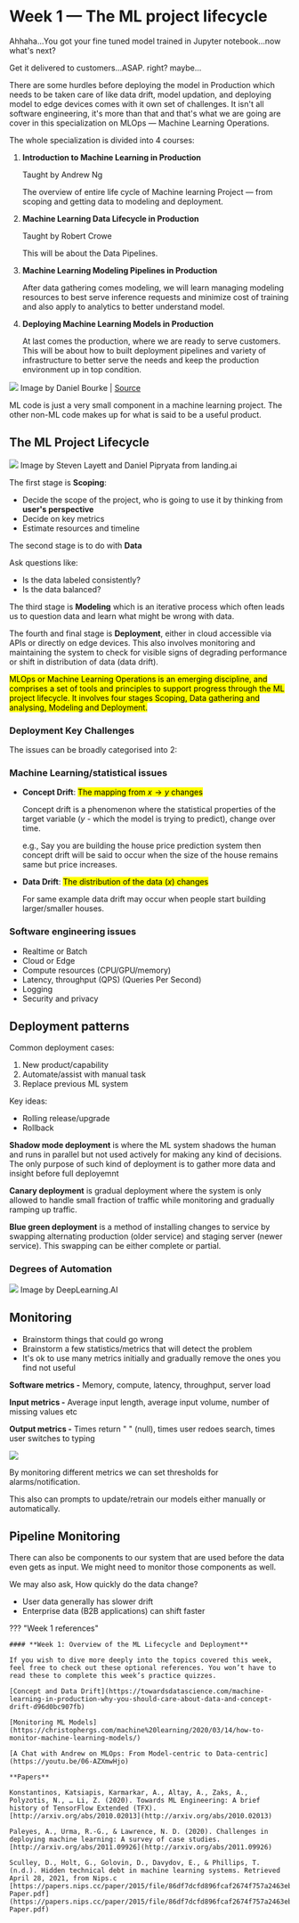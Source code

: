 # Week 1 — The ML project lifecycle

Ahhaha...You got your fine tuned model trained in Jupyter notebook...now what's next?

Get it delivered to customers...ASAP. right? maybe...

There are some hurdles before deploying the model in Production which needs to be taken care of like data drift, model updation, and deploying model to edge devices comes with it own set of challenges. It isn't all software engineering, it's more than that and that's what we are going are cover in this specialization on MLOps — Machine Learning Operations.

The whole specialization is divided into 4 courses:

1. **Introduction to Machine Learning in Production**

    Taught by Andrew Ng

    The overview of entire life cycle of Machine learning Project — from scoping and getting data to modeling and deployment.

2. **Machine Learning Data Lifecycle in Production**

    Taught by Robert Crowe

    This will be about the Data Pipelines.

3. **Machine Learning Modeling Pipelines in Production**

    After data gathering comes modeling, we will learn managing modeling resources to best serve inference requests and minimize cost of training and also apply to analytics to better understand model.

4. **Deploying Machine Learning Models in Production**

    At last comes the production, where we are ready to serve customers. This will be about how to built deployment pipelines and variety of infrastructure to better serve the needs and keep the production environment up in top condition.

![](/assets/images/ml/mle_for_production/intro_to_mle_for_production/mlops_infrastructure.png) 
Image by Daniel Bourke | [Source](https://www.mrdbourke.com/how-the-biggest-companies-in-the-world-design-machine-learning-systems/)

ML code is just a very small component in a machine learning project. The other non-ML code makes up for what is said to be a useful product.

## The ML Project Lifecycle
![](/assets/images/ml/mle_for_production/intro_to_mle_for_production/ml_project_lifecycle.png) 
Image by Steven Layett and Daniel Pipryata from landing.ai

The first stage is **Scoping**:

- Decide the scope of the project, who is going to use it  by thinking from **user's perspective**
- Decide on key metrics
- Estimate resources and timeline

The second stage is to do with **Data**

Ask questions like:

- Is the data labeled consistently?
- Is the data balanced?

The third stage is **Modeling** which is an iterative process which often leads us to question data and learn what might be wrong with data.

The fourth and final stage is **Deployment**, either in cloud accessible via APIs or directly on edge devices. This also involves monitoring and maintaining the system to check for visible signs of degrading performance or shift in distribution of data (data drift).

<mark class="y">MLOps or Machine Learning Operations is an emerging discipline, and comprises a set of tools and principles to support progress through the ML project lifecycle. It involves four stages Scoping, Data gathering and analysing, Modeling and Deployment.</mark>

### Deployment Key Challenges

The issues can be broadly categorised into 2:

### Machine Learning/statistical issues

- **Concept Drift**: <mark class="y">The mapping from $x\rightarrow y$ changes</mark>

    Concept drift is a phenomenon where the statistical properties of the target variable ($y$ - which the model is trying to predict), change over time.

    e.g., Say you are building the house price prediction system then concept drift will be said to  occur when the size of the house remains same but price increases.

- **Data Drift**: <mark class="y">The distribution of the data ($x$) changes</mark>

    For same example data drift may occur when people start building larger/smaller houses.

### Software engineering issues

- Realtime or Batch
- Cloud or Edge
- Compute resources (CPU/GPU/memory)
- Latency, throughput (QPS) (Queries Per Second)
- Logging
- Security and privacy

## Deployment patterns

Common deployment cases:

1. New product/capability
2. Automate/assist with manual task
3. Replace previous ML system

Key ideas:

- Rolling release/upgrade
- Rollback

**Shadow mode deployment** is where the ML system shadows the human and runs in parallel but not used actively for making any kind of decisions. The only purpose of such kind of deployment is to gather more data and insight before full deployemnt

**Canary deployment** is gradual deployment where the system is only allowed to handle small fraction of traffic while monitoring and gradually ramping up traffic.

**Blue green deployment** is a method of installing changes to service by swapping alternating production (older service) and staging server (newer service). This swapping can be either complete or partial.

### Degrees of Automation

![](/assets/images/ml/mle_for_production/intro_to_mle_for_production/degrees_of_automation.png)
Image by DeepLearning.AI


## Monitoring

- Brainstorm things that could go wrong
- Brainstorm a few statistics/metrics that will detect the problem
- It's ok to use many metrics initially and gradually remove the ones you find not useful

**Software metrics -** Memory, compute, latency, throughput, server load

**Input metrics -** Average input length, average input volume, number of missing values etc

**Output metrics -** Times return " " (null), times user redoes search, times user switches to typing

![](/assets/images/ml/mle_for_production/intro_to_mle_for_production/modeling_is_iterative.png)

By monitoring different metrics we can set thresholds for alarms/notification.

This also can prompts to update/retrain our models either manually or automatically.

## Pipeline Monitoring

There can also be components to our system that are used before the data even gets as input. We might need to monitor those components as well.

We may also ask, How quickly do the data change?

- User data generally has slower drift
- Enterprise data (B2B applications) can shift faster

??? "Week 1 references"

    #### **Week 1: Overview of the ML Lifecycle and Deployment**

    If you wish to dive more deeply into the topics covered this week, feel free to check out these optional references. You won’t have to read these to complete this week’s practice quizzes.

    [Concept and Data Drift](https://towardsdatascience.com/machine-learning-in-production-why-you-should-care-about-data-and-concept-drift-d96d0bc907fb)

    [Monitoring ML Models](https://christophergs.com/machine%20learning/2020/03/14/how-to-monitor-machine-learning-models/)

    [A Chat with Andrew on MLOps: From Model-centric to Data-centric](https://youtu.be/06-AZXmwHjo)

    **Papers**

    Konstantinos, Katsiapis, Karmarkar, A., Altay, A., Zaks, A., Polyzotis, N., … Li, Z. (2020). Towards ML Engineering: A brief history of TensorFlow Extended (TFX). [http://arxiv.org/abs/2010.02013](http://arxiv.org/abs/2010.02013)

    Paleyes, A., Urma, R.-G., & Lawrence, N. D. (2020). Challenges in deploying machine learning: A survey of case studies. [http://arxiv.org/abs/2011.09926](http://arxiv.org/abs/2011.09926)

    Sculley, D., Holt, G., Golovin, D., Davydov, E., & Phillips, T. (n.d.). Hidden technical debt in machine learning systems. Retrieved April 28, 2021, from Nips.c [https://papers.nips.cc/paper/2015/file/86df7dcfd896fcaf2674f757a2463eba-Paper.pdf](https://papers.nips.cc/paper/2015/file/86df7dcfd896fcaf2674f757a2463eba-Paper.pdf)
